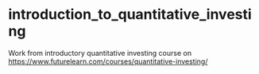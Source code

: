 # introduction_to_quantitative_investing
Work from introductory quantitative investing course on https://www.futurelearn.com/courses/quantitative-investing/
